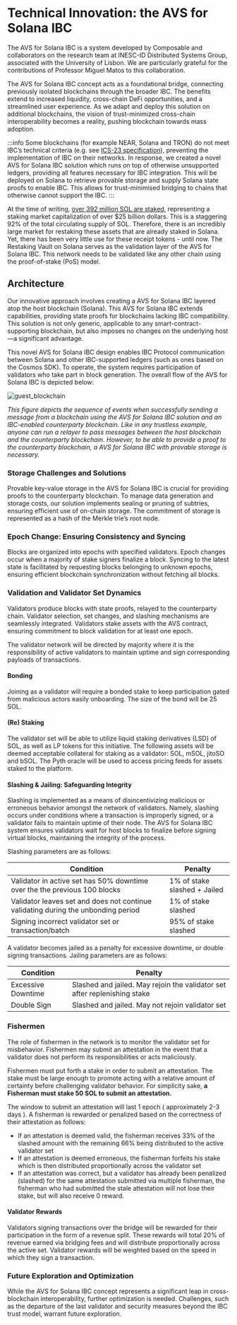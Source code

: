 # Technical Innovation: the AVS for Solana IBC

The AVS for Solana IBC is a system developed by Composable and collaborators on the research team at INESC-ID Distributed Systems Group, associated with the University of Lisbon. We are particularly grateful for the contributions of Professor Miguel Matos to this collaboration.

The AVS for Solana IBC concept acts as a foundational bridge, connecting previously isolated blockchains through the broader IBC. The benefits extend to increased liquidity, cross-chain DeFi opportunities, and a streamlined user experience. As we adapt and deploy this solution on additional blockchains, the vision of trust-minimized cross-chain interoperability becomes a reality, pushing blockchain towards mass adoption.

:::info
Some blockchains (for example NEAR, Solana and TRON) do not meet IBC’s technical criteria (e.g. see [ICS-23 specification](https://github.com/cosmos/ibc/tree/main/spec/core/ics-023-vector-commitments)), preventing the implementation of IBC on their networks. In response, we created a novel AVS for Solana IBC solution which runs on top of otherwise unsupported ledgers, providing all features necessary for IBC integration. This will be deployed on Solana to retrieve provable storage and supply Solana state proofs to enable IBC. This allows for trust-minimised bridging to chains that otherwise cannot support the IBC.
:::

At the time of writing, [over 392 million SOL are staked](https://solanacompass.com/statistics/staking), representing a staking market capitalization of over $25 billion dollars. This is a staggering 92% of the total circulating supply of SOL. Therefore, there is an incredibly large market for restaking these assets that are already staked in Solana. Yet, there has been very little use for these receipt tokens - until now. The Restaking Vault on Solana serves as the validation layer of the AVS for Solana IBC. This network needs to be validated like any other chain using the proof-of-stake (PoS) model.

## Architecture
Our innovative approach involves creating a AVS for Solana IBC layered atop the host blockchain (Solana). This AVS for Solana IBC extends capabilities, providing state proofs for blockchains lacking IBC compatibility. This solution is not only generic, applicable to any smart-contract-supporting blockchain, but also imposes no changes on the underlying host—a significant advantage. 


This novel AVS for Solana IBC design enables IBC Protocol communication between Solana and other IBC-supported ledgers (such as ones based on the Cosmos SDK). To operate, the system requires participation of validators who take part in block generation. The overall flow of the AVS for Solana IBC is depicted below:

![guest_blockchain](../restaking/gb.png)

*This figure depicts the sequence of events when successfully sending a message from a blockchain using the AVS for Solana IBC solution and an IBC-enabled counterparty blockchain. Like in any trustless example, anyone can run a relayer to pass messages between the host blockchain and the counterparty blockchain. However, to be able to provide a proof to the counterparty blockchain, a AVS for Solana IBC with provable storage is necessary.*

### Storage Challenges and Solutions
Provable key-value storage in the AVS for Solana IBC is crucial for providing proofs to the counterparty blockchain. To manage data generation and storage costs, our solution implements sealing or pruning of subtries, ensuring efficient use of on-chain storage. The commitment of storage is represented as a hash of the Merkle trie’s root node.

### Epoch Change: Ensuring Consistency and Syncing
Blocks are organized into epochs with specified validators. Epoch changes occur when a majority of stake signers finalize a block. Syncing to the latest state is facilitated by requesting blocks belonging to unknown epochs, ensuring efficient blockchain synchronization without fetching all blocks.

### Validation and Validator Set Dynamics
Validators produce blocks with state proofs, relayed to the counterparty chain. Validator selection, set changes, and slashing mechanisms are seamlessly integrated. Validators stake assets with the AVS contract, ensuring commitment to block validation for at least one epoch.

The validator network will be directed by majority where it is the responsibility of active validators to maintain uptime and sign corresponding payloads of transactions.

#### Bonding
Joining as a validator will require a bonded stake to keep participation gated from malicious actors easily onboarding. The size of the bond will be 25 SOL.

#### (Re) Staking
The validator set will be able to utilize liquid staking derivatives (LSD) of SOL, as well as LP tokens for this initiative. The following assets will be deemed acceptable collateral for staking as a validator: SOL, mSOL, jitoSO and bSOL.
The Pyth oracle will be used to access pricing feeds for assets staked to the platform.

#### Slashing & Jailing: Safeguarding Integrity
Slashing is implemented as a means of disincentivizing malicious or erroneous behavior amongst the network of validators. Namely, slashing occurs under conditions where a transaction is improperly signed, or a validator fails to maintain uptime of their node. The AVS for Solana IBC system ensures validators wait for host blocks to finalize before signing virtual blocks, maintaining the integrity of the process.

Slashing parameters are as follows:

| Condition | Penalty |
| --------- | -------- |
| Validator in active set has 50% downtime over the the previous 100 blocks  | 1% of stake slashed + Jailed      |
| Validator leaves set and does not continue validating during the unbonding period    | 1% of stake slashed         |
| Signing incorrect validator set or transaction/batch      | 95% of stake slashed     |

A validator becomes jailed as a penalty for excessive downtime, or double signing transactions.
Jailing parameters are as follows:

| Condition | Penalty |
| --------- | -------- |
| Excessive Downtime | Slashed and jailed. May rejoin the validator set after replenishing stake      |
| Double Sign   | Slashed and jailed. May not rejoin validator set        |

### Fishermen
The role of fishermen in the network is to monitor the validator set for misbehavior. Fishermen may submit an attestation in the event that a validator does not perform its responsibilities or acts maliciously. 

Fishermen must put forth a stake in order to submit an attestation. The stake must be large enough to promote acting with a relative amount of certainty before challenging validator behavior. For simplicity sake, **a Fisherman must stake 50 SOL to submit an attestation.**

The window to submit an attestation will last 1 epoch ( approximately 2-3 days ). A fisherman is rewarded or penalized based on the correctness of their attestation as follows:

- If an attestation is deemed valid, the fisherman receives 33% of the slashed amount with the remaining 66% being distributed to the active validator set
- If an attestation is deemed erroneous, the fisherman forfeits his stake which is then distributed proportionally across the validator set
- If an attestation was correct, but a validator has already been penalized (slashed) for the same attestation submitted via multiple fisherman, the fisherman who had submitted the stale attestation will not lose their stake, but will also receive 0 reward.

#### Validator Rewards
Validators signing transactions over the bridge will be rewarded for their participation in the form of a revenue split. These rewards will total 20% of revenue earned via bridging fees and will distribute proportionally across the active set. Validator rewards will be weighted based on the speed in which they sign a transaction.

### Future Exploration and Optimization
While the AVS for Solana IBC concept represents a significant leap in cross-blockchain interoperability, further optimization is needed. Challenges, such as the departure of the last validator and security measures beyond the IBC trust model, warrant future exploration.
